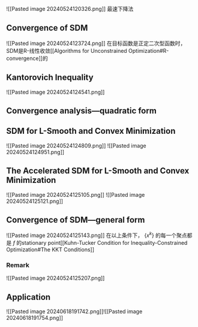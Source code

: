![[Pasted image 20240524120326.png]]
最速下降法
## Convergence of SDM
![[Pasted image 20240524123724.png]]
在目标函数是正定二次型函数时，SDM是R-线性收敛[[Algorithms for Unconstrained Optimization#R-convergence]]的
## Kantorovich Inequality
![[Pasted image 20240524124541.png]]
## Convergence analysis—quadratic form
## SDM for L-Smooth and Convex Minimization
![[Pasted image 20240524124809.png]]
![[Pasted image 20240524124951.png]]
## The Accelerated SDM for L-Smooth and Convex Minimization
![[Pasted image 20240524125105.png]]
![[Pasted image 20240524125121.png]]
## Convergence of SDM—general form
![[Pasted image 20240524125143.png]]
在以上条件下， $\left\{x^k\right\}$ 的每一个聚点都是 $f$ 的stationary point[[Kuhn-Tucker Condition for Inequality-Constrained Optimization#The KKT Conditions]]
### Remark
![[Pasted image 20240524125207.png]]
## Application
![[Pasted image 20240618191742.png]]![[Pasted image 20240618191754.png]]